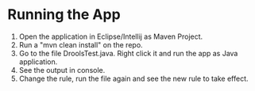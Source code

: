 
# Running the App
1. Open the application in Eclipse/Intellij as Maven Project.
2. Run a "mvn clean install" on the repo.
3. Go to the file DroolsTest.java. Right click it and run the app as Java application.
4. See the output in console.
5. Change the rule, run the file again and see the new rule to take effect. 
